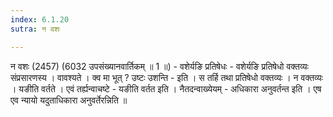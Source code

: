 ```yaml
---
index: 6.1.20
sutra: न वशः

---
```

 न वशः (2457) (6032 उपसंख्यानवार्तिकम् ॥ 1 ॥) - वशेर्यङि प्रतिषेधः - वशेर्यङि प्रतिषेधो वक्तव्यः संप्रसारणस्य । वावश्यते । क्व मा भूत् ? उष्टः उशन्ति  -  इति । स तर्हि तथा प्रतिषेधो वक्तव्यः । न वक्तव्यः । यङीति वर्तते । एवं तर्ह्यन्वाचष्टे  -  यङीति वर्तत इति । नैतदन्वाख्येयम्  -  अधिकारा अनुवर्तन्त इति । एष एव न्यायो यदुताधिकारा अनुवर्तेरन्निति ॥ 